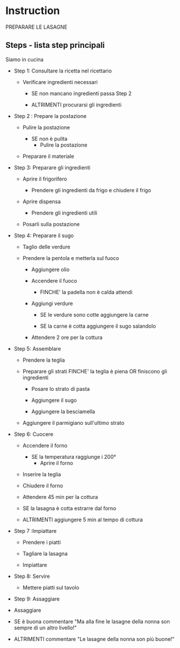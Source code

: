 # Instruction

PREPARARE LE LASAGNE

## Steps - lista step principali 
Siamo in cucina 

- Step 1: Consultare la ricetta nel ricettario
    - Verificare ingredienti necessari

        - SE non mancano ingredienti passa Step 2

        - ALTRIMENTI procurarsi gli ingredienti
          
- Step 2 : Prepare la postazione

    - Pulire la postazione
        - SE non è pulita 
            - Pulire la postazione 

    - Preparare il materiale

- Step 3: Preparare gli ingredienti

    - Aprire il frigorifero
        - Prendere gli ingredienti da frigo e chiudere il frigo

    - Aprire dispensa

        - Prendere gli ingredienti utili

    - Posarli sulla postazione 

- Step 4: Preparare il sugo

    - Taglio delle verdure

    - Prendere la pentola e metterla sul fuoco
        - Aggiungere olio

        - Accendere il fuoco
            - FINCHE' la padella non è calda attendi

        - Aggiungi verdure

            - SE le verdure sono cotte aggiungere la carne

            - SE la carne è cotta aggiungere il sugo salandolo

        - Attendere 2 ore per la cottura

- Step 5: Assemblare

    - Prendere la teglia

    - Preparare gli strati FINCHE' la teglia è piena OR finiscono gli ingredienti

        - Posare lo strato di pasta

        - Aggiungere il sugo

        - Aggiungere la besciamella

    - Aggiungere il parmigiano sull'ultimo strato    

- Step 6: Cuocere

    - Accendere il forno 

        - SE la temperatura raggiunge i 200° 
            - Aprire il forno

    - Inserire la teglia

    - Chiudere il forno

    - Attendere 45 min per la cottura

    - SE la lasagna è cotta estrarre dal forno
    - ALTRIMENTI aggiungere 5 min al tempo di cottura

- Step 7 :Impiattare

    - Prendere i piatti 

    - Tagliare la lasagna

    - Impiattare

- Step 8: Servire

    - Mettere piatti sul tavolo

- Step 9: Assaggiare

 - Assaggiare 

  - SE è buona commentare "Ma alla fine le lasagne della nonna son sempre di un altro livello!"
  - ALTRIMENTI commentare "Le lasagne della nonna son più buone!"
      